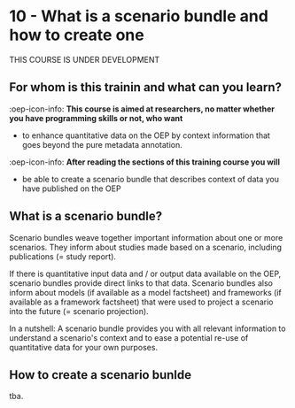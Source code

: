 # 10 - What is a scenario bundle and how to create one 
THIS COURSE IS UNDER DEVELOPMENT

## For whom is this trainin and what can you learn?

:oep-icon-info: **This course is aimed at researchers, no matter whether you have programming skills or not, who want**

- to enhance quantitative data on the OEP by context information that goes beyond the pure metadata annotation. 

:oep-icon-info: **After reading the sections of this training course you will**

- be able to create a scenario bundle that describes context of data you have published on the OEP

## What is a scenario bundle?

Scenario bundles weave together important information about one or more scenarios. They inform about studies made based on a scenario, including publications (= study report).

If there is quantitative input data and / or output data available on the OEP, scenario bundles provide direct links to that data. 
Scenario bundles  also inform about models (if available as a model factsheet) and frameworks (if available as a framework factsheet) that were used to project a scenario into the future (= scenario projection).

In a nutshell: A scenario bundle provides you with all relevant information to understand a scenario's context and to ease a potential re-use of quantitative data for your own purposes.

## How to create a scenario bunlde
tba. 





